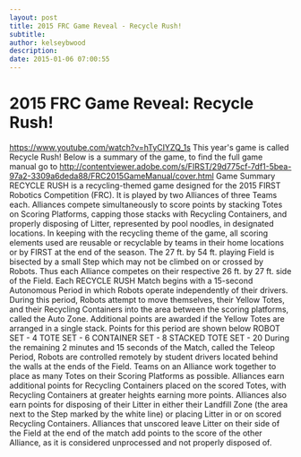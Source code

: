 ```yaml
---
layout: post
title: 2015 FRC Game Reveal - Recycle Rush!
subtitle:
author: kelseybwood
description:
date: 2015-01-06 07:00:55
---
```


# 2015 FRC Game Reveal: Recycle Rush!

https://www.youtube.com/watch?v=hTyCIYZQ_1s This year's game is called Recycle Rush! Below is a summary of the game, to find the full game manual go to http://contentviewer.adobe.com/s/FIRST/29d775cf-7df1-5bea-97a2-3309a6deda88/FRC2015GameManual/cover.html Game Summary RECYCLE RUSH is a recycling-themed game designed for the 2015 FIRST Robotics Competition (FRC). It is played by two Alliances of three Teams each. Alliances compete simultaneously to score points by stacking Totes on Scoring Platforms, capping those stacks with Recycling Containers, and properly disposing of Litter, represented by pool noodles, in designated locations. In keeping with the recycling theme of the game, all scoring elements used are reusable or recyclable by teams in their home locations or by FIRST at the end of the season. The 27 ft. by 54 ft. playing Field is bisected by a small Step which may not be climbed on or crossed by Robots. Thus each Alliance competes on their respective 26 ft. by 27 ft. side of the Field. Each RECYCLE RUSH Match begins with a 15-second Autonomous Period in which Robots operate independently of their drivers. During this period, Robots attempt to move themselves, their Yellow Totes, and their Recycling Containers into the area between the scoring platforms, called the Auto Zone. Additional points are awarded if the Yellow Totes are arranged in a single stack. Points for this period are shown below ROBOT SET - 4 TOTE SET - 6 CONTAINER SET - 8 STACKED TOTE SET - 20 During the remaining 2 minutes and 15 seconds of the Match, called the Teleop Period, Robots are controlled remotely by student drivers located behind the walls at the ends of the Field. Teams on an Alliance work together to place as many Totes on their Scoring Platforms as possible. Alliances earn additional points for Recycling Containers placed on the scored Totes, with Recycling Containers at greater heights earning more points. Alliances also earn points for disposing of their Litter in either their Landfill Zone (the area next to the Step marked by the white line) or placing Litter in or on scored Recycling Containers. Alliances that unscored leave Litter on their side of the Field at the end of the match add points to the score of the other Alliance, as it is considered unprocessed and not properly disposed of.
